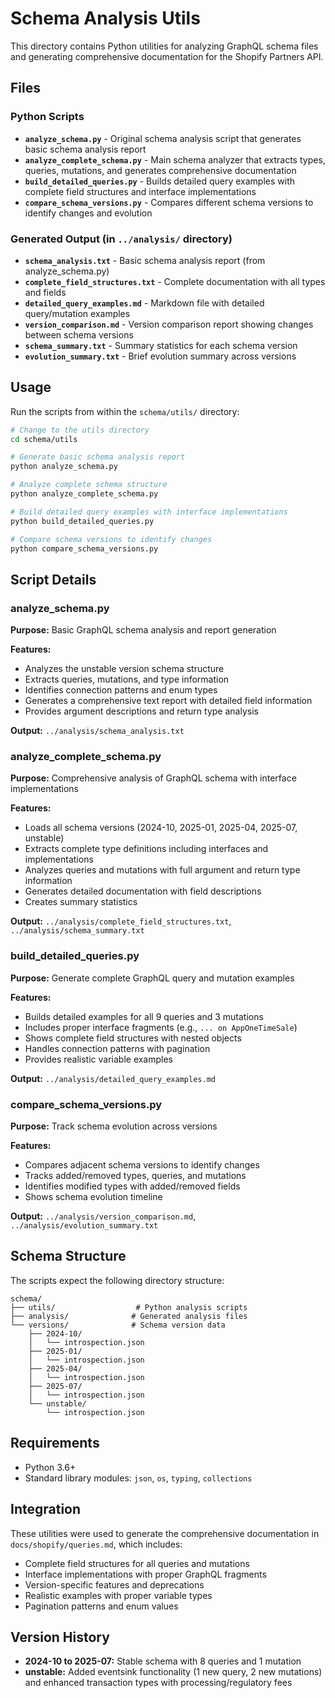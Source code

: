 # Schema Analysis Utils

This directory contains Python utilities for analyzing GraphQL schema files and generating comprehensive documentation for the Shopify Partners API.

## Files

### Python Scripts

- **`analyze_schema.py`** - Original schema analysis script that generates basic schema analysis report
- **`analyze_complete_schema.py`** - Main schema analyzer that extracts types, queries, mutations, and generates comprehensive documentation
- **`build_detailed_queries.py`** - Builds detailed query examples with complete field structures and interface implementations
- **`compare_schema_versions.py`** - Compares different schema versions to identify changes and evolution

### Generated Output (in `../analysis/` directory)

- **`schema_analysis.txt`** - Basic schema analysis report (from analyze_schema.py)
- **`complete_field_structures.txt`** - Complete documentation with all types and fields
- **`detailed_query_examples.md`** - Markdown file with detailed query/mutation examples
- **`version_comparison.md`** - Version comparison report showing changes between schema versions
- **`schema_summary.txt`** - Summary statistics for each schema version
- **`evolution_summary.txt`** - Brief evolution summary across versions

## Usage

Run the scripts from within the `schema/utils/` directory:

```bash
# Change to the utils directory
cd schema/utils

# Generate basic schema analysis report
python analyze_schema.py

# Analyze complete schema structure
python analyze_complete_schema.py

# Build detailed query examples with interface implementations
python build_detailed_queries.py

# Compare schema versions to identify changes
python compare_schema_versions.py
```

## Script Details

### analyze_schema.py

**Purpose:** Basic GraphQL schema analysis and report generation

**Features:**
- Analyzes the unstable version schema structure
- Extracts queries, mutations, and type information
- Identifies connection patterns and enum types
- Generates a comprehensive text report with detailed field information
- Provides argument descriptions and return type analysis

**Output:** `../analysis/schema_analysis.txt`

### analyze_complete_schema.py

**Purpose:** Comprehensive analysis of GraphQL schema with interface implementations

**Features:**
- Loads all schema versions (2024-10, 2025-01, 2025-04, 2025-07, unstable)
- Extracts complete type definitions including interfaces and implementations
- Analyzes queries and mutations with full argument and return type information
- Generates detailed documentation with field descriptions
- Creates summary statistics

**Output:** `../analysis/complete_field_structures.txt`, `../analysis/schema_summary.txt`

### build_detailed_queries.py

**Purpose:** Generate complete GraphQL query and mutation examples

**Features:**
- Builds detailed examples for all 9 queries and 3 mutations
- Includes proper interface fragments (e.g., `... on AppOneTimeSale`)
- Shows complete field structures with nested objects
- Handles connection patterns with pagination
- Provides realistic variable examples

**Output:** `../analysis/detailed_query_examples.md`

### compare_schema_versions.py

**Purpose:** Track schema evolution across versions

**Features:**
- Compares adjacent schema versions to identify changes
- Tracks added/removed types, queries, and mutations
- Identifies modified types with added/removed fields
- Shows schema evolution timeline

**Output:** `../analysis/version_comparison.md`, `../analysis/evolution_summary.txt`

## Schema Structure

The scripts expect the following directory structure:

```
schema/
├── utils/                  # Python analysis scripts
├── analysis/              # Generated analysis files
└── versions/              # Schema version data
    ├── 2024-10/
    │   └── introspection.json
    ├── 2025-01/
    │   └── introspection.json
    ├── 2025-04/
    │   └── introspection.json
    ├── 2025-07/
    │   └── introspection.json
    └── unstable/
        └── introspection.json
```

## Requirements

- Python 3.6+
- Standard library modules: `json`, `os`, `typing`, `collections`

## Integration

These utilities were used to generate the comprehensive documentation in `docs/shopify/queries.md`, which includes:

- Complete field structures for all queries and mutations
- Interface implementations with proper GraphQL fragments
- Version-specific features and deprecations
- Realistic examples with proper variable types
- Pagination patterns and enum values

## Version History

- **2024-10 to 2025-07:** Stable schema with 8 queries and 1 mutation
- **unstable:** Added eventsink functionality (1 new query, 2 new mutations) and enhanced transaction types with processing/regulatory fees